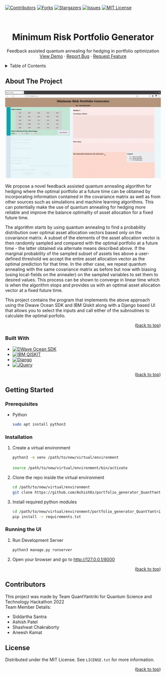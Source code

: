 <!-- Improved compatibility of back to top link: See: https://github.com/othneildrew/Best-README-Template/pull/73 -->
<a name="readme-top"></a>
<!--
*** Thanks for checking out the Best-README-Template. If you have a suggestion
*** that would make this better, please fork the repo and create a pull request
*** or simply open an issue with the tag "enhancement".
*** Don't forget to give the project a star!
*** Thanks again! Now go create something AMAZING! :D
-->



<!-- PROJECT SHIELDS -->
<!--
*** I'm using markdown "reference style" links for readability.
*** Reference links are enclosed in brackets [ ] instead of parentheses ( ).
*** See the bottom of this document for the declaration of the reference variables
*** for contributors-url, forks-url, etc. This is an optional, concise syntax you may use.
*** https://www.markdownguide.org/basic-syntax/#reference-style-links
-->
[![Contributors][contributors-shield]][contributors-url]
[![Forks][forks-shield]][forks-url]
[![Stargazers][stars-shield]][stars-url]
[![Issues][issues-shield]][issues-url]
[![MIT License][license-shield]][license-url]



<!-- PROJECT LOGO -->
<br />
<div align="center">

<h1 align="center">Minimum Risk Portfolio Generator</h1>

  <p align="center">
    Feedback assisted quantum annealing for hedging in portfolio optimization
    <br />
    <a href="https://github.com/Ashish0z/portfolio_generator_QuantYantriki">View Demo</a>
    ·
    <a href="https://github.com/Ashish0z/portfolio_generator_QuantYantriki/issues">Report Bug</a>
    ·
    <a href="https://github.com/Ashish0z/portfolio_generator_QuantYantriki/issues">Request Feature</a>
  </p>
</div>



<!-- TABLE OF CONTENTS -->
<details>
  <summary>Table of Contents</summary>
  <ol>
    <li>
      <a href="#about-the-project">About The Project</a>
      <ul>
        <li><a href="#built-with">Built With</a></li>
      </ul>
    </li>
    <li>
      <a href="#getting-started">Getting Started</a>
      <ul>
        <li><a href="#prerequisites">Prerequisites</a></li>
        <li><a href="#installation">Installation</a></li>
      </ul>
    </li>
    <li><a href="#usage">Usage</a></li>
    <li><a href="#license">License</a></li>
    <li><a href=#contributors>Contributors</a></li>
    <li><a href="#contact">Contact</a></li>
    <li><a href="#acknowledgments">Acknowledgments</a></li>
  </ol>
</details>



<!-- ABOUT THE PROJECT -->
## About The Project

![Usage][product-screenshot]

We propose a novel feedback assisted quantum annealing algorithm for hedging where the optimal portfolio at a future time can be obtained by incorporating information contained in the covariance matrix as well as from other sources such as simulations and machine learning algorithms. This can potentially make the use of quantum annealing for hedging more reliable and improve the balance optimality of asset allocation for a fixed future time.

The algorithm starts by using quantum annealing to find a probability distribution over optimal asset allocation vectors based only on the covariance matrix. A subset of the elements of the asset allocation vector is then randomly sampled and compared with the optimal portfolio at a future time - the latter obtained via alternate means described above. If the marginal probability of the sampled subset of assets lies above a user-defined threshold we accept the entire asset allocation vector as the optimal prediction for that time. In the other case, we repeat quantum annealing with the same covariance matrix as before but now with biasing (using local-fields on the annealer) on the sampled variables to set them to desired values. This process can be shown to converge in linear time which is when the algorithm stops and provides us with an optimal asset allocation vector at a fixed future time.

This project contains the program that implements the above approach using the Dwave Ocean SDK and IBM Qiskit along with a Django based UI that allows you to select the inputs and call either of the subroutines to calculate the optimal porfolio. 


<p align="right">(<a href="#readme-top">back to top</a>)</p>



### Built With

* [![DWave Ocean SDK][dwavesys.com]][Dwave-url]
* [![IBM QISKIT][qiskit.org]][qiskit-url]
* [![Django][djangoproject.com]][Django-url]
* [![JQuery][JQuery.com]][JQuery-url]
<p align="right">(<a href="#readme-top">back to top</a>)</p>



<!-- GETTING STARTED -->
## Getting Started

### Prerequisites

* Python
  ```sh
  sudo apt install python3
  ```

### Installation

1. Create a virtual environment
   ```sh  
   python3 -m venv /path/to/new/virtual/environment

   source /path/to/new/virtual/environment/bin/activate
   ```
2. Clone the repo inside the virtual environment
   ```sh
   cd /path/to/new/virtual/environment
   git clone https://github.com/Ashish0z/portfolio_generator_QuantYantriki.git
   ```
3. Install required python modules
   ```sh
   cd /path/to/new/virtual/environment/portfolio_generator_QuantYantriki
   pip install -r requirements.txt
   ```

### Running the UI
1. Run Development Server
   ```sh
   python3 manage.py runserver
   ```
2. Open your browser and go to <a href = http://127.0.0.1/8000>http://127.0.0.1/8000</a>
<p align="right">(<a href="#readme-top">back to top</a>)</p>






<!-- CONTRIBUTING -->
## Contributors

This project was made by Team QuantYantriki for Quantum Science and Technology Hackathon 2022 
<br />
Team Member Details:
* Siddartha Santra
* Ashish Patel
* Shashwat Chakraborty
* Aneesh Kamat 

<!-- LICENSE -->
## License

Distributed under the MIT License. See `LICENSE.txt` for more information.

<p align="right">(<a href="#readme-top">back to top</a>)</p>




<!-- MARKDOWN LINKS & IMAGES -->
<!-- https://www.markdownguide.org/basic-syntax/#reference-style-links -->
[contributors-shield]: https://img.shields.io/github/contributors/Ashish0z/portfolio_generator_QuantYantriki.svg?style=for-the-badge
[contributors-url]: https://github.com/Ashish0z/portfolio_generator_QuantYantriki/graphs/contributors
[forks-shield]: https://img.shields.io/github/forks/Ashish0z/portfolio_generator_QuantYantriki.svg?style=for-the-badge
[forks-url]: https://github.com/Ashish0z/portfolio_generator_QuantYantriki/network/members
[stars-shield]: https://img.shields.io/github/stars/Ashish0z/portfolio_generator_QuantYantriki.svg?style=for-the-badge
[stars-url]: https://github.com/Ashish0z/portfolio_generator_QuantYantriki/stargazers
[issues-shield]: https://img.shields.io/github/issues/Ashish0z/portfolio_generator_QuantYantriki.svg?style=for-the-badge
[issues-url]: https://github.com/Ashish0z/portfolio_generator_QuantYantriki/issues
[license-shield]: https://img.shields.io/github/license/Ashish0z/portfolio_generator_QuantYantriki.svg?style=for-the-badge
[license-url]: https://github.com/Ashish0z/portfolio_generator_QuantYantriki/blob/master/LICENSE.txt
[product-screenshot]: Examples/example_gif.gif
[JQuery.com]: https://img.shields.io/badge/jQuery-0769AD?style=for-the-badge&logo=jquery&logoColor=white
[JQuery-url]: https://jquery.com 
[dwavesys.com]:https://shields.io/badge/-DWave%20Systems-008CD7?style=for-the-badge&logo=dwavesystems
[Dwave-url]:https://www.dwavesys.com
[qiskit.org]:https://shields.io/badge/-Qiskit-6929C4?style=for-the-badge&logo=qiskit
[qiskit-url]:https://www.qiskit.org
[djangoproject.com]:https://shields.io/badge/-Django-092E20?style=for-the-badge&logo=django
[Django-url]:https://www.djangoproject.com